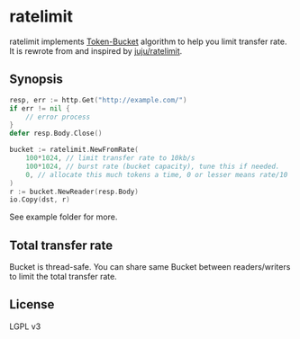 # ratelimit

ratelimit implements [Token-Bucket](https://en.wikipedia.org/wiki/Token_bucket) algorithm to help you limit transfer rate. It is rewrote from and inspired by [juju/ratelimit](https://github.com/juju/ratelimit).

## Synopsis

```go
resp, err := http.Get("http://example.com/")
if err != nil {
	// error process
}
defer resp.Body.Close()

bucket := ratelimit.NewFromRate(
	100*1024, // limit transfer rate to 10kb/s
	100*1024, // burst rate (bucket capacity), tune this if needed.
	0, // allocate this much tokens a time, 0 or lesser means rate/10
)
r := bucket.NewReader(resp.Body)
io.Copy(dst, r)
```

See example folder for more.

## Total transfer rate

Bucket is thread-safe. You can share same Bucket between readers/writers to limit the total transfer rate.

## License

LGPL v3
